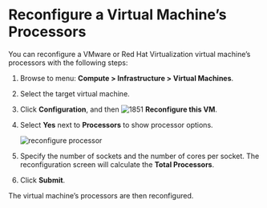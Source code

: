# Reconfigure a Virtual Machine’s Processors

You can reconfigure a VMware or Red Hat Virtualization virtual machine’s
processors with the following steps:

1.  Browse to menu: **Compute > Infrastructure > Virtual Machines**.

2.  Select the target virtual machine.

3.  Click **Configuration**, and then ![1851](../images/1851.png) **Reconfigure this VM**.

4.  Select **Yes** next to **Processors** to show processor options.

    ![reconfigure processor](../images/reconfigure_processor.png)

5.  Specify the number of sockets and the number of cores per socket.
    The reconfiguration screen will calculate the **Total Processors**.

6.  Click **Submit**.

The virtual machine’s processors are then reconfigured.
